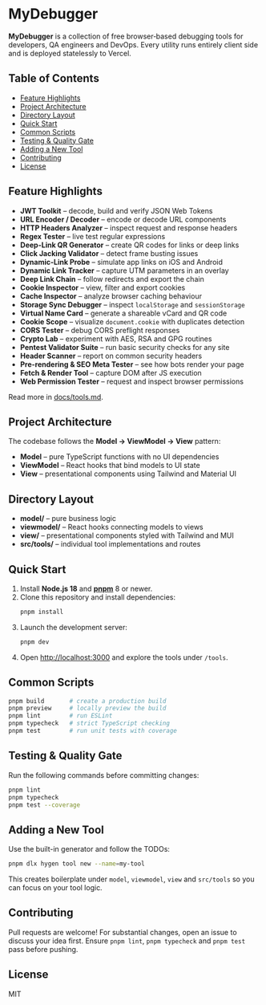 # MyDebugger

**MyDebugger** is a collection of free browser‑based debugging tools for developers, QA engineers and DevOps. Every utility runs entirely client side and is deployed statelessly to Vercel.

## Table of Contents
- [Feature Highlights](#feature-highlights)
- [Project Architecture](#project-architecture)
- [Directory Layout](#directory-layout)
- [Quick Start](#quick-start)
- [Common Scripts](#common-scripts)
- [Testing & Quality Gate](#testing--quality-gate)
- [Adding a New Tool](#adding-a-new-tool)
- [Contributing](#contributing)
- [License](#license)

## Feature Highlights
- **JWT Toolkit** – decode, build and verify JSON Web Tokens
- **URL Encoder / Decoder** – encode or decode URL components
- **HTTP Headers Analyzer** – inspect request and response headers
- **Regex Tester** – live test regular expressions
- **Deep-Link QR Generator** – create QR codes for links or deep links
- **Click Jacking Validator** – detect frame busting issues
- **Dynamic-Link Probe** – simulate app links on iOS and Android
- **Dynamic Link Tracker** – capture UTM parameters in an overlay
- **Deep Link Chain** – follow redirects and export the chain
- **Cookie Inspector** – view, filter and export cookies
- **Cache Inspector** – analyze browser caching behaviour
- **Storage Sync Debugger** – inspect `localStorage` and `sessionStorage`
- **Virtual Name Card** – generate a shareable vCard and QR code
- **Cookie Scope** – visualize `document.cookie` with duplicates detection
- **CORS Tester** – debug CORS preflight responses
- **Crypto Lab** – experiment with AES, RSA and GPG routines
- **Pentest Validator Suite** – run basic security checks for any site
- **Header Scanner** – report on common security headers
- **Pre-rendering & SEO Meta Tester** – see how bots render your page
- **Fetch & Render Tool** – capture DOM after JS execution
- **Web Permission Tester** – request and inspect browser permissions

Read more in [docs/tools.md](docs/tools.md).

## Project Architecture
The codebase follows the **Model → ViewModel → View** pattern:
- **Model** – pure TypeScript functions with no UI dependencies
- **ViewModel** – React hooks that bind models to UI state
- **View** – presentational components using Tailwind and Material UI

## Directory Layout
- **model/** – pure business logic
- **viewmodel/** – React hooks connecting models to views
- **view/** – presentational components styled with Tailwind and MUI
- **src/tools/** – individual tool implementations and routes

## Quick Start
1. Install **Node.js 18** and [**pnpm**](https://pnpm.io/) 8 or newer.
2. Clone this repository and install dependencies:
   ```bash
   pnpm install
   ```
3. Launch the development server:
   ```bash
   pnpm dev
   ```
4. Open <http://localhost:3000> and explore the tools under `/tools`.

## Common Scripts
```bash
pnpm build       # create a production build
pnpm preview     # locally preview the build
pnpm lint        # run ESLint
pnpm typecheck   # strict TypeScript checking
pnpm test        # run unit tests with coverage
```

## Testing & Quality Gate
Run the following commands before committing changes:
```bash
pnpm lint
pnpm typecheck
pnpm test --coverage
```

## Adding a New Tool
Use the built-in generator and follow the TODOs:
```bash
pnpm dlx hygen tool new --name=my-tool
```
This creates boilerplate under `model`, `viewmodel`, `view` and `src/tools` so you can focus on your tool logic.

## Contributing
Pull requests are welcome! For substantial changes, open an issue to discuss your idea first. Ensure `pnpm lint`, `pnpm typecheck` and `pnpm test` pass before pushing.

## License
MIT
